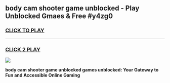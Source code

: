 
## body cam shooter game unblocked - Play Unblocked Gmaes & Free #y4zg0
<h3>
<a href="https://premium.freeplayer.one?title=body_cam_shooter_game_unblocked&ref=01M">CLICK TO PLAY</a></h3>
<hr>

<h3>
<a href="https://premium.freeplayer.one?title=body_cam_shooter_game_unblocked&ref=01M">CLICK 2 PLAY</a>
  
</h3>

<a href="https://premium.freeplayer.one?title=body_cam_shooter_game_unblocked&ref=01M"><img src="https://clearcache.store/games.png"></a>


**body cam shooter game unblocked games unblocked: Your Gateway to Fun and Accessible Online Gaming**
